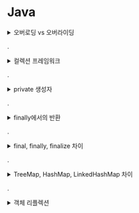 # Java

<details>
<summary>오버로딩 vs 오버라이딩</summary>

오버로딩
    
두 메서드가 같은 이름을 갖고 있으나 인자의 수나 자료구조형이 다른 경우

오버라이딩

상위 클래스의 메서드와 이름과 용례가 같은 함수를 하위 클래스에 재정의하는 것
</details>

.

<details>
<summary>컬렉션 프레임워크</summary>

ArrayList

- 동적으로 크기가 조절되는 배열
- 새 원소를 삽입하면 크기가 늘어난다

Vector

- ArrayList와 비슷하지만 동기화되어 있다는 차이

LinkedList

- 순환자 사용 방법

```java
Itorator iter = list.iterator();
while (iter.hasNext()) {
	.. iter.next();
}
```

HashMap

- 광범위하게 사용되는 컬렉션

```java
HashMap map = new HashMap();
map.put("one","uno");
map.put("two","dos");
map.get("one");
```
</details>

.

<details>
<summary>private 생성자</summary>

상속 관점에서 생성자를 private로 선언하면?
    
생성자가 private로 선언된 A class는 A의 private 메서드에 접근이 가능해야만 생성자를 호출할 수 있다는 것을 의미한다. 

A의 private 메서드와 생성자는 A의 내부 클래스만 접근 가능하다. 
</details>

.

<details>
<summary>finally에서의 반환</summary>

finally 블록은 try 블록이 종료되는 순간 실행된다.

finally 블록이 실행되지 않는 경우

- try/catch 블록에서 가상머신이 종료되는 경우
- try/catch 를 수행하던 스레드가 죽는 경우
</details>

.

<details>
<summary>final, finally, finalize 차이</summary>

### ℹ️ final

변수나 메서드 또는 클래스가 변경 불가능하도록 만든다. 

- 사용 문맥에 따라 의미가 달라진다.
- 원시 변수: 변경 불가
- 참조 변수: 힙 내의 다른 객체를 가리키도록 변경 불가
- 메서드: 오버라이드 불가
- 클래스: 하위 클래스 적용 불가

### ℹ️  finally

try/catch 블록이 종료될 때 항상 실행되는 코드 블록

- 종종 뒷마무리를 위한 코드를 작성

### ℹ️  finalize

GC가 더 이상의 참조가 존재하지 않는 객체를 메모리에서 삭제하겠다고 결정하는 순간 호출

- GC가 객체 해제 전 호출하는 메서드
</details>

.

<details>
<summary>TreeMap, HashMap, LinkedHashMap 차이</summary>

> 세 가지 모두 key 에서 value 로의 대응 관계가 있고, 키를 기준으로 순회 가능
> 

### ℹ️ TreeMap

> 검색과 삽입에 $O(logN)$ 시간이 소요
> 
- 키는 정렬되어 있으므로 정렬된 순서로 키를 순회
- 키는 반드시 Comparable 인터페이스를 구현하고 있어야 한다.
- 레드-블랙 트리로 구현

### ℹ️ HashMap

> 검색과 삽입에 $O(1)$ 시간 소요
> 
- 키를 기준으로 순회할 때 키의 순서는 무작위
- 구현은 연결리스트로 이루어진 배열로 구성

### ℹ️ LinkedHashMap

> 검색과 삽입에 $O(1)$ 시간 소요
> 
- 키는 삽입한 순서대로 정렬
- 양방향 연결 버킷(double-linked bucket)으로 구현

{1, -1, 0} 순서로 Map 에 데이터를 넣는다고 가정해 보자.

| HashMap       | LinkedHashMap | TreeMap    |
| ------------- | ------------- | ---------- |
| (임의의 순서) | {1, -1, 0}    | {-1, 0, 1} |

> 각기 어느 때에 사용하는게 좋을까?
> 

TreeMap

- 이름과 Person 객체 사이에 대응 관계를 만들고 주기적으로 이름순으로 사람을 출력하고 싶을 경우
- 이름이 주어졌을 때 그 다음 10명의 사람을 출력(More)하고 싶을 경우

**LinkedHashMap**

- `삽입한 순서대로 키를 정렬`하고 싶을 경우 유용
- ex. 캐시를 구현할 때 가장 오래된 아이템을 먼저 삭제하고 싶은 경우 유용

**HashMap**

- 일반적으로 별다른 이유가 없을 경우 사용
- 일반적으로 빠르고 오버헤드가 적다.
</details>
    
.

<details>
<summary>객체 리플렉션</summary>

> 자바 클래스와 객체에 대한 정보를 프로그램 내에서 동적으로 알아낼 수 있도록 하는 기능

리플랙션으로 아래 작업을 할 수 있다.

- 프로그램 실행 시간(runtime)에 클래스 내부의 메서드와 필드에 대한 정보를 얻을 수 있다.
- 클래스의 객체를 생성할 수 있다.
- 객체 필드의 접근 제어자에 관계없이, 그 필드에 대한 참조를 얻어내어 값을 가져오거나 설정할 수 있다.

객체 리플랙션은 왜 유용한가?

- 프로그램이 어떻게 동작하는지 실행 시간에 관측하고 조정할 수 있도록 해준다.
- 메서드나 생성자, 필드에 직접 접근할 수 있기 때문에 프로그램을 디버깅하거나 테스트할 때 유용하다.
- 호출할 메서드를 미리 알고 있지 않더라도 그 이름을 사용해서 호출할 수 있다.
</details>